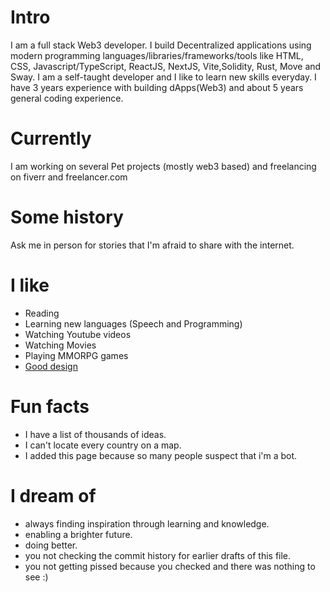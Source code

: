 
# Intro

I am a full stack Web3 developer. I build Decentralized applications using modern programming languages/libraries/frameworks/tools like HTML, CSS, Javascript/TypeScript, ReactJS, NextJS, Vite,Solidity, Rust, Move and Sway. I am a self-taught developer and I like to learn new skills everyday. I have 3 years experience with building dApps(Web3) and about 5 years general coding experience.

# Currently

I am working on several Pet projects (mostly web3 based) and freelancing on fiverr and freelancer.com

# Some history

Ask me in person for stories that I'm afraid to share with the internet.

# I like

- Reading
- Learning new languages (Speech and Programming)
- Watching Youtube videos
- Watching Movies
- Playing MMORPG games
- [Good design](/)

# Fun facts

- I have a list of thousands of ideas.
- I can't locate every country on a map.
- I added this page because so many people suspect that i'm a bot.

# I dream of

- always finding inspiration through learning and knowledge.
- enabling a brighter future.
- doing better.
- you not checking the commit history for earlier drafts of this file.
- you not getting pissed because you checked and there was nothing to see :)
